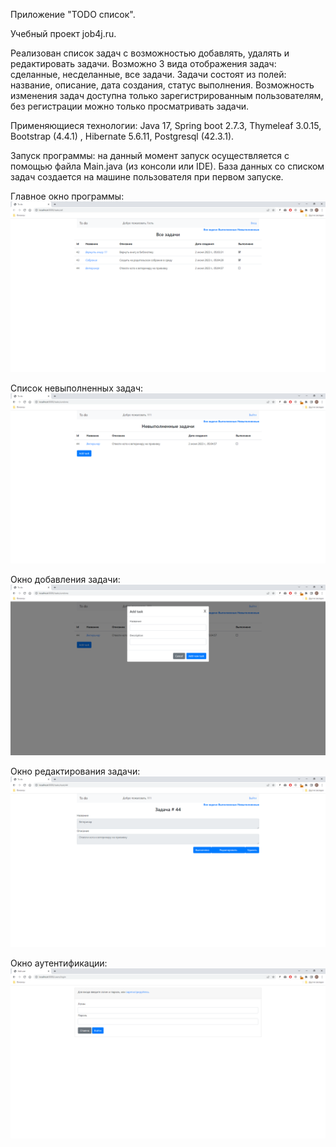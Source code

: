 Приложение "TODO список".

Учебный проект job4j.ru.

Реализован список задач с возможностью добавлять, удалять и редактировать задачи.
Возможно 3 вида отображения задач: сделанные, несделанные, все задачи. Задачи состоят 
из полей: название, описание, дата создания, статус выполнения.
Возможность изменения задач доступна только зарегистрированным пользователям, без регистрации можно только просматривать задачи.

Применяющиеся технологии: Java 17, Spring boot 2.7.3, Thymeleaf 3.0.15, Bootstrap (4.4.1) , Hibernate 5.6.11, Postgresql (42.3.1).

Запуск программы: на данный момент запуск осуществляется с помощью файла Main.java (из консоли или IDE).
База данных со списком задач создается на машине пользователя при первом запуске.

Главное окно программы:
![](images/main.png)

Список невыполненных задач:
![img.png](images/undone.png)

Окно добавления задачи:
![img_1.png](images/add.png)

Окно редактирования задачи:
![img_2.png](images/edit.png)

Окно аутентификации:
![](images/login.png)